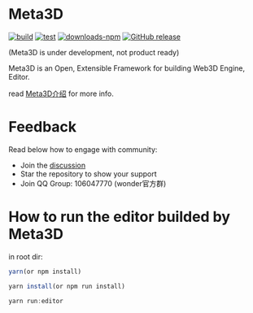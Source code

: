 # Meta3D

[![build](https://github.com/Wonder-Technology/Meta3D/workflows/CI/badge.svg)](https://github.com/Wonder-Technology/Meta3D/actions) [![test](https://codecov.io/github/Wonder-Technology/Meta3D/coverage.svg?branch=master)](https://codecov.io/github/Wonder-Technology/Meta3D?branch=master) [![downloads-npm](https://img.shields.io/npm/dw/meta3d.svg)](https://www.npmjs.com/package/meta3d) [![GitHub release](https://img.shields.io/github/release/Wonder-Technology/Meta3D.svg)](https://github.com/Wonder-Technology/Meta3D/releases)





(Meta3D is under development, not product ready)

Meta3D is an Open, Extensible Framework for building Web3D Engine, Editor.

read [Meta3D介绍](https://www.yuque.com/docs/share/4c56226d-ffc6-4e8e-8d94-6dfa230d74fb) for more info.

# Feedback

Read below how to engage with community:

- Join the [discussion](https://github.com/Wonder-Technology/Meta3D/discussions)
- Star the repository to show your support
- Join QQ Group: 106047770    (wonder官方群)


# How to run the editor builded by Meta3D

in root dir:
```js
yarn(or npm install)

yarn install(or npm run install)

yarn run:editor
```